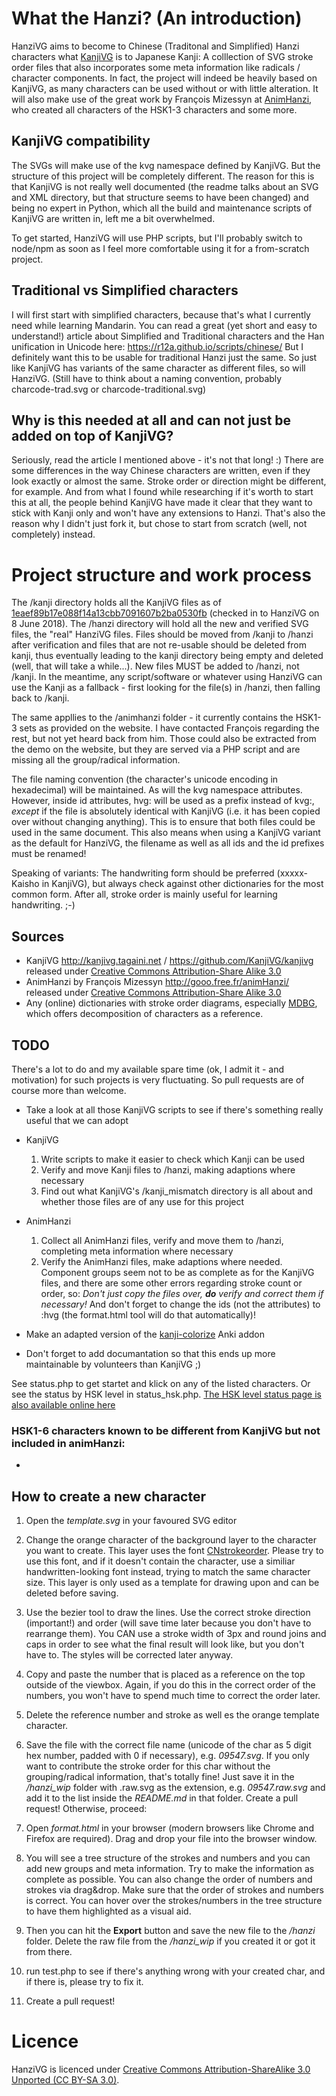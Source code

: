 # What the Hanzi? (An introduction)

HanziVG aims to become to Chinese (Traditonal and Simplified) Hanzi characters what [KanjiVG](https://github.com/KanjiVG/kanjivg) is to Japanese Kanji: A colllection of SVG stroke order files that also incorporates some meta information like radicals / character components. In fact, the project will indeed be heavily based on KanjiVG, as many characters can be used without or with little alteration. It will also make use of the great work by François Mizessyn at [AnimHanzi](http://gooo.free.fr/animHanzi/), who created all characters of the HSK1-3 characters and some more.

## KanjiVG compatibility

The SVGs will make use of the kvg namespace defined by KanjiVG. But the structure of this project will be completely different. The reason for this is that KanjiVG is not really well documented (the readme talks about an SVG and XML directory, but that structure seems to have been changed) and being no expert in Python, which all the build and maintenance scripts of KanjiVG are written in, left me a bit overwhelmed.

To get started, HanziVG will use PHP scripts, but I'll probably switch to node/npm as soon as I feel more comfortable using it for a from-scratch project.

## Traditional vs Simplified characters

I will first start with simplified characters, because that's what I currently need while learning Mandarin.
You can read a great (yet short and easy to understand!) article about Simplified and Traditional characters and the Han unification in Unicode here: https://r12a.github.io/scripts/chinese/
But I definitely want this to be usable for traditional Hanzi just the same. So just like KanjiVG has variants of the same character as different files, so will HanziVG. (Still have to think about a naming convention, probably charcode-trad.svg or charcode-traditional.svg)

## Why is this needed at all and can not just be added on top of KanjiVG?

Seriously, read the article I mentioned above - it's not that long! :) There are some differences in the way Chinese characters are written, even if they look exactly or almost the same. Stroke order or direction might be different, for example. And from what I found while researching if it's worth to start this at all, the people behind KanjiVG have made it clear that they want to stick with Kanji only and won't have any extensions to Hanzi. That's also the reason why I didn't just fork it, but chose to start from scratch (well, not completely) instead.

# Project structure and work process

The /kanji directory holds all the KanjiVG files as of [1eaef89b17e088f14a13cbb7091607b2ba0530fb](https://github.com/KanjiVG/kanjivg/commit/1eaef89b17e088f14a13cbb7091607b2ba0530fb) (checked in to HanziVG on 8 June 2018). The /hanzi directory will hold all the new and verified SVG files, the "real" HanziVG files. Files should be moved from /kanji to /hanzi after verification and files that are not re-usable should be deleted from kanji, thus eventually leading to the kanji directory being empty and deleted (well, that will take a while...). New files MUST be added to /hanzi, not /kanji. In the meantime, any script/software or whatever using HanziVG can use the Kanji as a fallback - first looking for the file(s) in /hanzi, then falling back to /kanji.

The same appllies to the /animhanzi folder - it currently contains the HSK1-3 sets as provided on the website. I have contacted François regarding the rest, but not yet heard back from him. Those could also be extracted from the demo on the website, but they are served via a PHP script and are missing all the group/radical information.

The file naming convention (the character's unicode encoding in hexadecimal) will be maintained. As will the kvg namespace attributes. However, inside id attributes, hvg: will be used as a prefix instead of kvg:, *except* if the file is absolutely identical with KanjiVG (i.e. it has been copied over without changing anything). This is to ensure that both files could be used in the same document. This also means when using a KanjiVG variant as the default for HanziVG, the filename as well as all ids and the id prefixes must be renamed!

Speaking of variants: The handwriting form should be preferred (xxxxx-Kaisho in KanjiVG), but always check against other dictionaries for the most common form. After all, stroke order is mainly useful for learning handwriting. ;-)

## Sources

* KanjiVG http://kanjivg.tagaini.net / https://github.com/KanjiVG/kanjivg
  released under [Creative Commons Attribution-Share Alike 3.0](http://creativecommons.org/licenses/by-sa/3.0/)
* AnimHanzi by François Mizessyn http://gooo.free.fr/animHanzi/
  released under [Creative Commons Attribution-Share Alike 3.0](http://creativecommons.org/licenses/by-sa/3.0/)
* Any (online) dictionaries with stroke order diagrams, especially [MDBG](https://www.mdbg.net/chinese/dictionary?cdqchi=), which offers decomposition of characters as a reference.

## TODO

There's a lot to do and my available spare time (ok, I admit it - and motivation) for such projects is very fluctuating. So pull requests are of course more than welcome.

* Take a look at all those KanjiVG scripts to see if there's something really useful that we can adopt
* KanjiVG

  1. Write scripts to make it easier to check which Kanji can be used
  2. Verify and move Kanji files to /hanzi, making adaptions where necessary
  3. Find out what KanjiVG's /kanji_mismatch directory is all about and whether those files are of any use for this project
* AnimHanzi

  1. Collect all AnimHanzi files, verify and move them to /hanzi, completing meta information where necessary
  2. Verify the AnimHanzi files, make adaptions where needed. Component groups seem not to be as complete as for the KanjiVG files, and there are some other errors regarding stroke count or order, so: *Don't just copy the files over, **do** verify and correct them if necessary!* And don't forget to change the ids (not the attributes) to :hvg (the format.html tool will do that automatically)!
* Make an adapted version of the [kanji-colorize](https://github.com/cayennes/kanji-colorize) Anki addon
* Don't forget to add documantation so that this ends up more maintainable by volunteers than KanjiVG ;)

See status.php to get startet and klick on any of the listed characters. Or see the status by HSK level in status_hsk.php.
[The HSK level status page is also available online here](http://htmlpreview.github.io/?https://github.com/Connum/hanzivg/blob/master/status_hsk.html)

### HSK1-6 characters known to be different from KanjiVG but not included in animHanzi:
-

## How to create a new character
1. Open the *template.svg* in your favoured SVG editor
2. Change the orange character of the background layer to the character you want to create. This layer uses the font [CNstrokeorder](http://rtega.be/chmn/index.php?subpage=68). Please try to use this font, and if it doesn't contain the character, use a similiar handwritten-looking font instead, trying to match the same character size. This layer is only used as a template for drawing upon and can be deleted before saving.
3. Use the bezier tool to draw the lines. Use the correct stroke direction (important!) and order (will save time later because you don't have to rearrange them). You CAN use a stroke width of 3px and round joins and caps in order to see what the final result will look like, but you don't have to. The styles will be corrected later anyway.
4. Copy and paste the number that is placed as a reference on the top outside of the viewbox. Again, if you do this in the correct order of the numbers, you won't have to spend much time to correct the order later.
5. Delete the reference number and stroke as well es the orange template character.
6. Save the file with the correct file name (unicode of the char as 5 digit hex number, padded with 0 if necessary), e.g. *09547.svg*. If you only want to contribute the stroke order for this char without the grouping/radical information, that's totally fine! Just save it in the */hanzi_wip* folder with .raw.svg as the extension, e.g. *09547.raw.svg* and add it to the list inside the *README.md* in that folder. Create a pull request! Otherwise, proceed:

7. Open *format.html* in your browser (modern browsers like Chrome and Firefox are required). Drag and drop your file into the browser window.
8. You will see a tree structure of the strokes and numbers and you can add new groups and meta information. Try to make the information as complete as possible. You can also change the order of numbers and strokes via drag&drop. Make sure that the order of strokes and numbers is correct. You can hover over the strokes/numbers in the tree structure to have them highlighted as a visual aid.
9. Then you can hit the **Export** button and save the new file to the */hanzi* folder. Delete the raw file from the */hanzi_wip* if you created it or got it from there.
10. run test.php to see if there's anything wrong with your created char, and if there is, please try to fix it.
11. Create a pull request!

# Licence

HanziVG is licenced under [Creative Commons Attribution-ShareAlike 3.0 Unported (CC BY-SA 3.0)](http://creativecommons.org/licenses/by-sa/3.0/).

